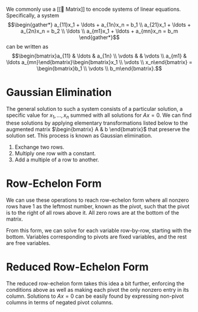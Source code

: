 We commonly use a [[🍱 Matrix]] to encode systems of linear equations. Specifically, a system $$\begin{gather*} a_{11}x_1 + \ldots + a_{1n}x_n = b_1 \\ a_{21}x_1 + \ldots + a_{2n}x_n = b_2 \\ \ldots \\ a_{m1}x_1 + \ldots + a_{mn}x_n = b_m \end{gather*}$$ can be written as $$\begin{bmatrix}a_{11} & \ldots & a_{1n} \\ \vdots & & \vdots \\ a_{m1} & \ldots a_{mn}\end{bmatrix}\begin{bmatrix}x_1 \\ \vdots \\ x_n\end{bmatrix} = \begin{bmatrix}b_1 \\ \vdots \\ b_m\end{bmatrix}.$$

# Gaussian Elimination
The general solution to such a system consists of a particular solution, a specific value for $x_1, \ldots, x_n$ summed with all solutions for $Ax = 0$. We can find these solutions by applying elementary transformations listed below to the augmented matrix $\begin{bmatrix} A & b \end{bmatrix}$ that preserve the solution set. This process is known as Gaussian elimination.
1. Exchange two rows.
2. Multiply one row with a constant.
3. Add a multiple of a row to another.

# Row-Echelon Form
We can use these operations to reach row-echelon form where all nonzero rows have $1$ as the leftmost number, known as the pivot, such that the pivot is to the right of all rows above it. All zero rows are at the bottom of the matrix.

From this form, we can solve for each variable row-by-row, starting with the bottom. Variables corresponding to pivots are fixed variables, and the rest are free variables.

# Reduced Row-Echelon Form
The reduced row-echelon form takes this idea a bit further, enforcing the conditions above as well as making each pivot the only nonzero entry in its column. Solutions to $Ax = 0$ can be easily found by expressing non-pivot columns in terms of negated pivot columns.